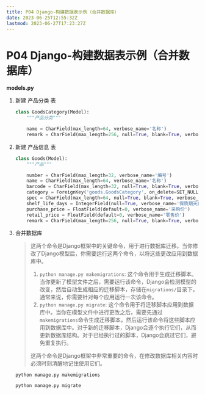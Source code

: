 ```yaml
---
title: P04 Django-构建数据表示例（合并数据库）
date: 2023-06-25T12:55:32Z
lastmod: 2023-06-27T17:23:27Z
---
```


# P04 Django-构建数据表示例（合并数据库）

**models.py**

1. 新建 产品分类 表

    ```python
    class GoodsCategory(Model):
        """产品分类"""

        name = CharField(max_length=64, verbose_name='名称')
        remark = CharField(max_length=256, null=True, blank=True, verbose_name='备注')
    ```

2. 新建 产品信息 表 

    ```python
    class Goods(Model):
        """产品"""

        number = CharField(max_length=32, verbose_name='编号')
        name = CharField(max_length=64, verbose_name='名称')
        barcode = CharField(max_length=32, null=True, blank=True, verbose_name='条码')
        category = ForeignKey('goods.GoodsCategory', on_delete=SET_NULL, null=True,related_name='goods_set', verbose_name='产品分类')
        spec = CharField(max_length=64, null=True, blank=True, verbose_name='规格')
        shelf_life_days = IntegerField(null=True, verbose_name='保质期天数')
        purchase_price = FloatField(default=0, verbose_name='采购价')
        retail_price = FloatField(default=0, verbose_name='零售价')
        remark = CharField(max_length=256, null=True, blank=True, verbose_name='备注')
    ```

3. 合并数据库

    > 这两个命令是Django框架中的关键命令，用于进行数据库迁移。当你修改了Django模型后，你需要运行这两个命令，以将这些更改应用到数据库中。
    >
    > 1. `python manage.py makemigrations`: 这个命令用于生成迁移脚本。当你更新了模型文件之后，需要运行该命令，Django会检测模型的改变，然后自动生成相应的迁移脚本，存储在`migrations/`目录下。通常来说，你需要针对每个应用运行一次该命令。
    > 2. `python manage.py migrate`: 这个命令用于将迁移脚本应用到数据库中。当你在模型文件中进行更改之后，需要先通过`makemigrations`命令生成迁移脚本，然后运行该命令将这些脚本应用到数据库中。对于新的迁移脚本，Django会逐个执行它们，从而更新数据库结构。对于已经执行过的脚本，Django会跳过它们，避免重复执行。
    >
    > 这两个命令是Django框架中非常重要的命令，在修改数据库相关内容时必须时刻清醒地记住使用它们。
    >

    `python manage.py makemigrations`

    `python manage.py migrate`

    ‍

　　‍

